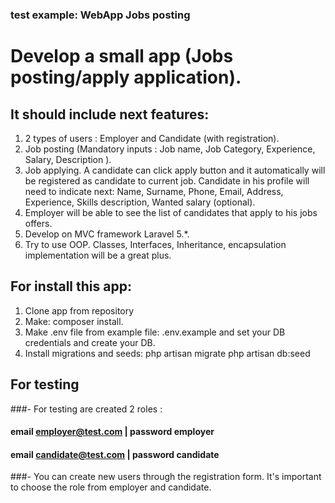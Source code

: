 
### test example: WebApp Jobs posting

# Develop a small app (Jobs posting/apply application).

## It should include next features:

1. 2 types of users : Employer and Candidate (with registration).
2. Job posting (Mandatory inputs : Job name, Job Category, Experience, Salary, Description ).
3. Job applying. A candidate can click apply button and it automatically will be registered as candidate to current job. Candidate in his profile will need to indicate next: Name, Surname, Phone, Email, Address, Experience, Skills description, Wanted salary (optional).
4. Employer will be able to see the list of candidates that apply to his jobs offers.
5. Develop on MVC framework Laravel 5.*.
6. Try to use OOP. Classes, Interfaces, Inheritance, encapsulation implementation will be a great plus.


## For install this app:

1. Clone app from repository
2. Make: composer install.
3. Make .env file from example file: .env.example and set your DB credentials and create your DB.
4. Install migrations and seeds: 
	php artisan migrate
	php artisan db:seed

## For testing
###- For testing are created 2 roles : 
#### email employer@test.com    | password employer
#### email candidate@test.com   | password candidate

###- You can create new users through the registration form. It's important to choose the role from employer and candidate.
